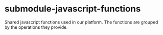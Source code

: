 # submodule-javascript-functions
Shared javascript functions used in our platform. The functions are grouped by the operations they provide.